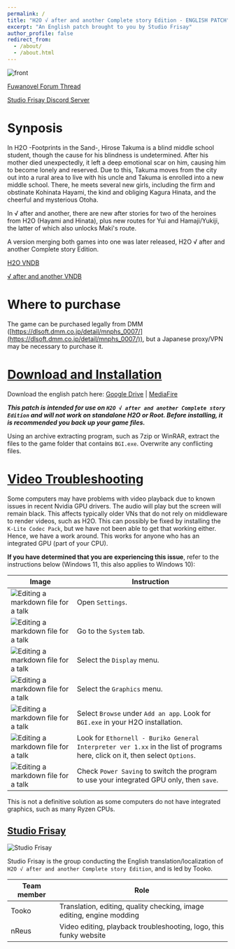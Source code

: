 ```yaml
---
permalink: /
title: "H2O √ after and another Complete story Edition - ENGLISH PATCH"
excerpt: "An English patch brought to you by Studio Frisay"
author_profile: false
redirect_from: 
  - /about/
  - /about.html
---
```


![front](https://i.imgur.com/mXrCzJo.png)

[Fuwanovel Forum Thread](https://forums.fuwanovel.net/topic/25582-studio-frisay-h2o-√-after-and-another-complete-story-edition-translation-project/)

[Studio Frisay Discord Server](https://discord.gg/9x4TTKz5t3)

Synposis
======
In H2O -Footprints in the Sand-, Hirose Takuma is a blind middle school student, though the cause for his blindness is undetermined. After his mother died unexpectedly, it left a deep emotional scar on him, causing him to become lonely and reserved. Due to this, Takuma moves from the city out into a rural area to live with his uncle and Takuma is enrolled into a new middle school. There, he meets several new girls, including the firm and obstinate Kohinata Hayami, the kind and obliging Kagura Hinata, and the cheerful and mysterious Otoha.

In √ after and another, there are new after stories for two of the heroines from H2O (Hayami and Hinata), plus new routes for Yui and Hamaji/Yukiji, the latter of which also unlocks Maki's route.

A version merging both games into one was later released, H2O √ after and another Complete story Edition.

[H2O VNDB](https://vndb.org/v473)

[√ after and another VNDB](https://vndb.org/v561)

Where to purchase
======

The game can be purchased legally from DMM ([https://dlsoft.dmm.co.jp/detail/mnphs_0007/](https://dlsoft.dmm.co.jp/detail/mnphs_0007/)), but a Japanese proxy/VPN may be necessary to purchase it.

[Download and Installation](#download-and-installation)
======

Download the english patch here:
[Google Drive](https://drive.google.com/file/d/1k3Q1Ymz3v0wjSMKFk-BWAB2pMH-IGR-2/view?usp=sharing) | [MediaFire](https://www.mediafire.com/file/mofwro9ew3ypf33/) 

***This patch is intended for use on `H2O √ after and another Complete story Edition` and will not work on standalone H2O or Root. Before installing, it is recommended you back up your game files.***

Using an archive extracting program, such as 7zip or WinRAR, extract the files to the game folder that contains `BGI.exe`. Overwrite any conflicting files. 

[Video Troubleshooting](#video-troubleshooting)
======
Some computers may have problems with video playback due to known issues in recent Nvidia GPU drivers. The audio will play but the screen will remain black.
This affects typically older VNs that do not rely on middleware to render videos, such as H2O. This can possibly be fixed by installing the `K-Lite Codec Pack`, but we have not been able to get that working either. Hence, we have a work around. This works for anyone who has an integrated GPU (part of your CPU).

**If you have determined that you are experiencing this issue**, refer to the instructions below (Windows 11, this also applies to Windows 10):

| Image | Instruction |
| ----------- | ----------- |
| ![Editing a markdown file for a talk](https://i.imgur.com/ATdzIkg.png) | Open `Settings`. |
| ![Editing a markdown file for a talk](https://i.imgur.com/qPcWUol.png) | Go to the `System` tab. |
| ![Editing a markdown file for a talk](https://i.imgur.com/F3x42JG.png) | Select the `Display` menu. |
| ![Editing a markdown file for a talk](https://i.imgur.com/HkWebLW.png) | Select the `Graphics` menu. |
| ![Editing a markdown file for a talk](https://i.imgur.com/WLbJ4bt.png) | Select `Browse` under `Add an app`. Look for `BGI.exe` in your H2O installation. |
| ![Editing a markdown file for a talk](https://i.imgur.com/14bOwVf.png) | Look for `Ethornell - Buriko General Interpreter ver 1.xx` in the list of programs here, click on it, then select `Options`. |
| ![Editing a markdown file for a talk](https://i.imgur.com/DSCV4ID.png) | Check `Power Saving` to switch the program to use your integrated GPU only, then `save`. |

This is not a definitive solution as some computers do not have integrated graphics, such as many Ryzen CPUs.

[Studio Frisay](#studio-frisay)
------
![Studio Frisay](https://i.imgur.com/YUJqWqi.png)

Studio Frisay is the group conducting the English translation/localization of `H2O √ after and another Complete story Edition`, and is led by Tooko.

| Team member | Role |
| ----------- | ----------- |
| Tooko | Translation, editing, quality checking, image editing, engine modding |
| nReus | Video editing, playback troubleshooting, logo, this funky website | 

